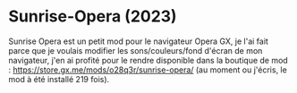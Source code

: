 # Sunrise-Opera (2023)

Sunrise Opera est un petit mod pour le navigateur Opera GX, je l'ai fait parce que je voulais modifier les sons/couleurs/fond d'écran de mon navigateur, j'en ai profité pour le rendre disponible dans la boutique de mod :
https://store.gx.me/mods/o28q3r/sunrise-opera/
(au moment ou j'écris, le mod à été installé 219 fois).
